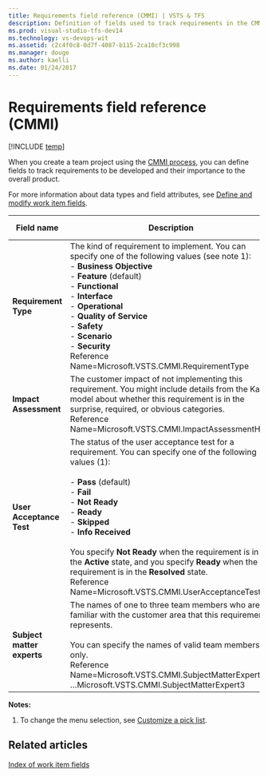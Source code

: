 ```yaml
---
title: Requirements field reference (CMMI) | VSTS & TFS
description: Definition of fields used to track requirements in the CMMI process for Visual Studio Team Services (VSTS) and Team Foundation Server (TFS) 
ms.prod: visual-studio-tfs-dev14
ms.technology: vs-devops-wit
ms.assetid: c2c4f0c8-0d7f-4087-b115-2ca10cf3c998
ms.manager: douge
ms.author: kaelli
ms.date: 01/24/2017
---
```

# Requirements field reference (CMMI)
[!INCLUDE [temp](../../../_shared/dev15-version-header.md)]

When you create a team project using the [CMMI process](../cmmi-process.md), you can define fields to track requirements to be developed and their importance to the overall product.  
  
 For more information about data types and field attributes, see [Define and modify work item fields](../../../customize/reference/define-modify-work-item-fields.md).  
  
|**Field name**|**Description**|**Data type**|**Reportable type**|**Index**|  
|--------------------|---------------------|-------------------|--------------------------------------------------------|----------------------------------------------|  
|**Requirement Type**|The kind of requirement to implement. You can specify one of the following values (see note 1):<br /> -   **Business Objective**<br />-   **Feature** (default)<br />-   **Functional**<br />-   **Interface**<br />-   **Operational**<br />-   **Quality of Service**<br />-   **Safety**<br />-   **Scenario**<br />-   **Security**<br />Reference Name=Microsoft.VSTS.CMMI.RequirementType|String|Dimension|False|  
|**Impact Assessment**|The customer impact of not implementing this requirement. You might include details from the Kano model about whether this requirement is in the surprise, required, or obvious categories.<br />Reference Name=Microsoft.VSTS.CMMI.ImpactAssessmentHtml|HTML|None|False|  
|**User Acceptance Test**|The status of the user acceptance test for a requirement. You can specify one of the following values (1):<br /><br /> -   **Pass** (default)<br />-   **Fail**<br />-   **Not Ready**<br />-   **Ready**<br />-   **Skipped**<br />-   **Info Received**<br /><br /> You specify **Not Ready** when the requirement is in the **Active** state, and you specify **Ready** when the requirement is in the **Resolved** state.<br />Reference Name=Microsoft.VSTS.CMMI.UserAcceptanceTest|String|None|False|  
|**Subject matter experts**|The names of one to three team members who are familiar with the customer area that this requirement represents.<br/><br /> You can specify the names of valid team members only.<br />Reference Name=Microsoft.VSTS.CMMI.SubjectMatterExpert1 &hellip;Microsoft.VSTS.CMMI.SubjectMatterExpert3|String|None|False|  
  
 **Notes:**  
  
1.  To change the menu selection, see [Customize a pick list](../../../customize/add-modify-field.md).  
  
## Related articles
 [Index of work item fields](../work-item-field.md)